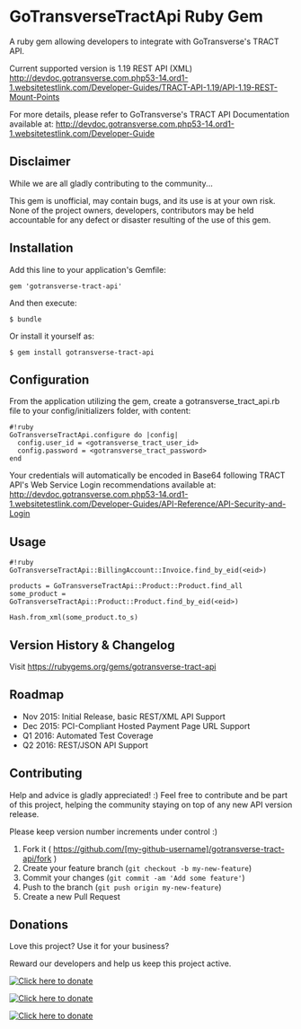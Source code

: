 # GoTransverseTractApi Ruby Gem

A ruby gem allowing developers to integrate with GoTransverse's TRACT API.

Current supported version is 1.19 REST API (XML)
http://devdoc.gotransverse.com.php53-14.ord1-1.websitetestlink.com/Developer-Guides/TRACT-API-1.19/API-1.19-REST-Mount-Points

For more details, please refer to GoTransverse's TRACT API Documentation available at:
http://devdoc.gotransverse.com.php53-14.ord1-1.websitetestlink.com/Developer-Guide


## Disclaimer

While we are all gladly contributing to the community...

This gem is unofficial, may contain bugs, and its use is at your own risk.
None of the project owners, developers, contributors may be held accountable for any defect or disaster resulting of the use of this gem.


## Installation

Add this line to your application's Gemfile:

    gem 'gotransverse-tract-api'

And then execute:

    $ bundle

Or install it yourself as:

    $ gem install gotransverse-tract-api


## Configuration

From the application utilizing the gem, create a gotransverse_tract_api.rb file to your config/initializers folder, with content:

```
#!ruby
GoTransverseTractApi.configure do |config|
  config.user_id = <gotransverse_tract_user_id>
  config.password = <gotransverse_tract_password>
end
```

Your credentials will automatically be encoded in Base64 following TRACT API's Web Service Login recommendations available at:
http://devdoc.gotransverse.com.php53-14.ord1-1.websitetestlink.com/Developer-Guides/API-Reference/API-Security-and-Login


## Usage

```
#!ruby
GoTransverseTractApi::BillingAccount::Invoice.find_by_eid(<eid>)

products = GoTransverseTractApi::Product::Product.find_all
some_product = GoTransverseTractApi::Product::Product.find_by_eid(<eid>)

Hash.from_xml(some_product.to_s)
```

## Version History & Changelog

Visit https://rubygems.org/gems/gotransverse-tract-api


## Roadmap

* Nov 2015: Initial Release, basic REST/XML API Support
* Dec 2015: PCI-Compliant Hosted Payment Page URL Support
* Q1 2016: Automated Test Coverage
* Q2 2016: REST/JSON API Support


## Contributing

Help and advice is gladly appreciated! :)
Feel free to contribute and be part of this project, helping the community staying on top of any new API version release.

Please keep version number increments under control :)

1. Fork it ( https://github.com/[my-github-username]/gotransverse-tract-api/fork )
2. Create your feature branch (`git checkout -b my-new-feature`)
3. Commit your changes (`git commit -am 'Add some feature'`)
4. Push to the branch (`git push origin my-new-feature`)
5. Create a new Pull Request


## Donations

Love this project? Use it for your business?

Reward our developers and help us keep this project active.

[![Click here to donate][2]][1]

  [1]: https://www.bountysource.com/cart?amount=100&currency=USD&team_id=gotransverse-tract-api-rails
  [2]: http://img.shields.io/badge/donate-$100-brightgreen.svg (Click here to donate)

[![Click here to donate][4]][3]

[3]: https://www.bountysource.com/cart?amount=250&currency=USD&team_id=gotransverse-tract-api-rails
[4]: http://img.shields.io/badge/donate-$250-brightgreen.svg (Click here to donate)

[![Click here to donate][6]][5]

  [5]: https://www.bountysource.com/cart?amount=500&currency=USD&team_id=gotransverse-tract-api-rails
  [6]: http://img.shields.io/badge/donate-$500-brightgreen.svg (Click here to donate)
